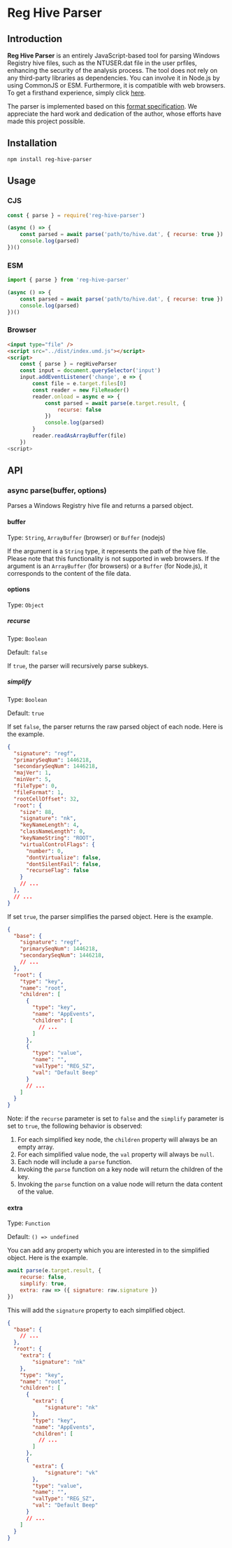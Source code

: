 # Reg Hive Parser

## Introduction

**Reg Hive Parser** is an entirely JavaScript-based tool for parsing Windows Registry hive files, such as the NTUSER.dat file in the user prfiles, enhancing the security of the analysis process. The tool does not rely on any third-party libraries as dependencies. You can involve it in Node.js by using CommonJS or ESM. Furthermore, it is compatible with web browsers. To get a firsthand experience, simply click [here](www.example.com).

The parser is implemented based on this [format specification](https://github.com/msuhanov/regf/tree/master). We appreciate the hard work and dedication of the author, whose efforts have made this project possible.

## Installation

```
npm install reg-hive-parser
```

## Usage

### CJS

```javascript
const { parse } = require('reg-hive-parser')

(async () => {
    const parsed = await parse('path/to/hive.dat', { recurse: true })
    console.log(parsed)
})()
```

### ESM
```javascript
import { parse } from 'reg-hive-parser'

(async () => {
    const parsed = await parse('path/to/hive.dat', { recurse: true })
    console.log(parsed)
})()
```

### Browser
```html
<input type="file" />
<script src="../dist/index.umd.js"></script>
<script>
    const { parse } = regHiveParser
    const input = document.querySelector('input')
    input.addEventListener('change', e => {
        const file = e.target.files[0]
        const reader = new FileReader()
        reader.onload = async e => {
            const parsed = await parse(e.target.result, {
                recurse: false
            })
            console.log(parsed)
        }
        reader.readAsArrayBuffer(file)
    })
<script>
```

## API

### async parse(buffer, options)

Parses a Windows Registry hive file and returns a parsed object.

#### buffer

Type: `String`, `ArrayBuffer` (browser) or `Buffer` (nodejs)

If the argument is a `String` type, it represents the path of the hive file. Please note that this functionality is not supported in web browsers.
If the argument is an `ArrayBuffer` (for browsers) or a `Buffer` (for Node.js), it corresponds to the content of the file data.

#### options

Type: `Object`
    
##### recurse

Type: `Boolean`

Default: `false`

If `true`, the parser will recursively parse subkeys.

##### simplify

Type: `Boolean`

Default: `true`

If set `false`, the parser returns the raw parsed object of each node. Here is the example.

```json
{
  "signature": "regf",
  "primarySeqNum": 1446218,
  "secondarySeqNum": 1446218,
  "majVer": 1,
  "minVer": 5,
  "fileType": 0,
  "fileFormat": 1,
  "rootCellOffset": 32,
  "root": {
    "size": 88,
    "signature": "nk",
    "keyNameLength": 4,
    "classNameLength": 0,
    "keyNameString": "ROOT",
    "virtualControlFlags": {
      "number": 0,
      "dontVirtualize": false,
      "dontSilentFail": false,
      "recurseFlag": false
    }
    // ...
  },
  // ...
}
```
    
If set `true`, the parser simplifies the parsed object. Here is the example.

```json
{
  "base": {
    "signature": "regf",
    "primarySeqNum": 1446218,
    "secondarySeqNum": 1446218,
    // ...
  },
  "root": {
    "type": "key",
    "name": "root",
    "children": [
      {
        "type": "key",
        "name": "AppEvents",
        "children": [
          // ...
        ]
      },
      {
        "type": "value",
        "name": "",
        "valType": "REG_SZ",
        "val": "Default Beep"
      }
      // ...
    ]
  }
}
```

Note: if the `recurse` parameter is set to `false` and the `simplify` parameter is set to `true`, the following behavior is observed:

1. For each simplified key node, the `children` property will always be an empty array.
2. For each simplified value node, the `val` property will always be `null`.
3. Each node will include a `parse` function.
4. Invoking the `parse` function on a key node will return the children of the key.
5. Invoking the `parse` function on a value node will return the data content of the value.

#### extra

Type: `Function`
    
Default: `() => undefined`

You can add any property which you are interested in to the simplified object. Here is the example.

```javascript
await parse(e.target.result, {
    recurse: false,
    simplify: true,
    extra: raw => ({ signature: raw.signature })
})
```

This will add the `signature` property to each simplified object.
    
```json
{
  "base": {
    // ...
  },
  "root": {
    "extra": {
        "signature": "nk"
    },
    "type": "key",
    "name": "root",
    "children": [
      {
        "extra": {
            "signature": "nk"
        },
        "type": "key",
        "name": "AppEvents",
        "children": [
          // ...
        ]
      },
      {
        "extra": {
            "signature": "vk"
        },
        "type": "value",
        "name": "",
        "valType": "REG_SZ",
        "val": "Default Beep"
      }
      // ...
    ]
  }
}
```
